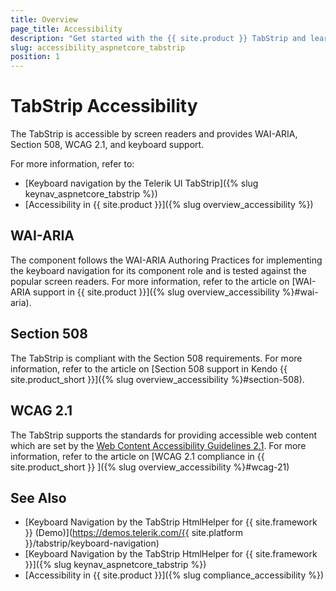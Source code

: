 ```yaml
---
title: Overview
page_title: Accessibility
description: "Get started with the {{ site.product }} TabStrip and learn about its accessibility support for WAI-ARIA, Section 508, and WCAG 2.1."
slug: accessibility_aspnetcore_tabstrip
position: 1
---
```


# TabStrip Accessibility

The TabStrip is accessible by screen readers and provides WAI-ARIA, Section 508, WCAG 2.1, and keyboard support.

For more information, refer to:
* [Keyboard navigation by the Telerik UI TabStrip]({% slug keynav_aspnetcore_tabstrip %})
* [Accessibility in {{ site.product }}]({% slug overview_accessibility %})

## WAI-ARIA

The component follows the WAI-ARIA Authoring Practices for implementing the keyboard navigation for its component role and is tested against the popular screen readers. For more information, refer to the article on [WAI-ARIA support in {{ site.product }}]({% slug overview_accessibility %}#wai-aria).

## Section 508

The TabStrip is compliant with the Section 508 requirements. For more information, refer to the article on [Section 508 support in Kendo {{ site.product_short }}]({% slug overview_accessibility %}#section-508).

## WCAG 2.1

The TabStrip supports the standards for providing accessible web content which are set by the [Web Content Accessibility Guidelines 2.1](https://www.w3.org/TR/WCAG/). For more information, refer to the article on [WCAG 2.1 compliance in {{ site.product_short }} ]({% slug overview_accessibility %}#wcag-21)

## See Also

* [Keyboard Navigation by the TabStrip HtmlHelper for {{ site.framework }} (Demo)](https://demos.telerik.com/{{ site.platform }}/tabstrip/keyboard-navigation)
* [Keyboard Navigation by the TabStrip HtmlHelper for {{ site.framework }}]({% slug keynav_aspnetcore_tabstrip %})
* [Accessibility in {{ site.product }}]({% slug compliance_accessibility %})
